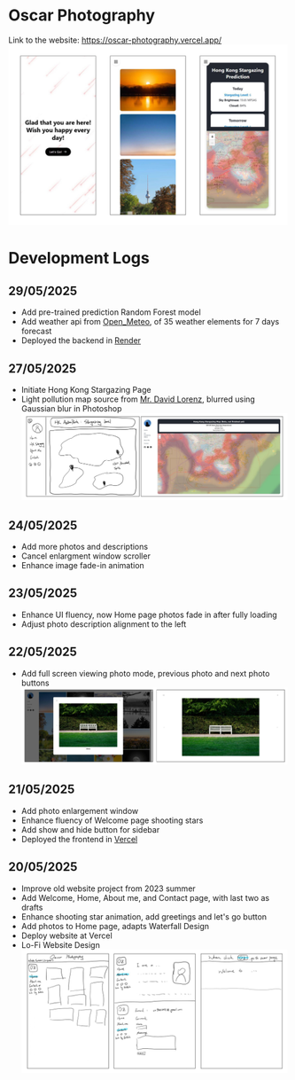 # Oscar Photography

Link to the website: https://oscar-photography.vercel.app/
![HiFi Website Design](public/images/hifi_web.jpg)

# Development Logs

## 29/05/2025

- Add pre-trained prediction Random Forest model
- Add weather api from [Open_Meteo](https://open-meteo.com/), of 35 weather elements for 7 days forecast
- Deployed the backend in [Render](https://render.com/)

## 27/05/2025

- Initiate Hong Kong Stargazing Page
- Light pollution map source from [Mr. David Lorenz](https://djlorenz.github.io/astronomy/lp/), blurred using Gaussian blur in Photoshop
  ![HK Stargazing lofi hifi](public/images/hkstar_lofi_hifi.jpg)

## 24/05/2025

- Add more photos and descriptions
- Cancel enlargment window scroller
- Enhance image fade-in animation

## 23/05/2025

- Enhance UI fluency, now Home page photos fade in after fully loading
- Adjust photo description alignment to the left

## 22/05/2025

- Add full screen viewing photo mode, previous photo and next photo buttons
  ![LoFi Website Design](public/images/photo_viewing_windows.jpg)

## 21/05/2025

- Add photo enlargement window
- Enhance fluency of Welcome page shooting stars
- Add show and hide button for sidebar
- Deployed the frontend in [Vercel](https://vercel.com/)

## 20/05/2025

- Improve old website project from 2023 summer
- Add Welcome, Home, About me, and Contact page, with last two as drafts
- Enhance shooting star animation, add greetings and let's go button
- Add photos to Home page, adapts Waterfall Design
- Deploy website at Vercel
- Lo-Fi Website Design
  ![LoFi Website Design](public/images/lofi_web.jpg)
